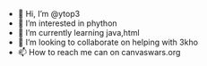 - 👋 Hi, I’m @ytop3
- 👀 I’m interested in phython
- 🌱 I’m currently learning java,html
- 💞️ I’m looking to collaborate on helping with 3kho 
- 📫 How to reach me can on canvaswars.org

<!---
ytop3/ytop3 is a ✨ special ✨ repository because its `README.md` (this file) appears on your GitHub profile.
You can click the Preview link to take a look at your changes.
--->
